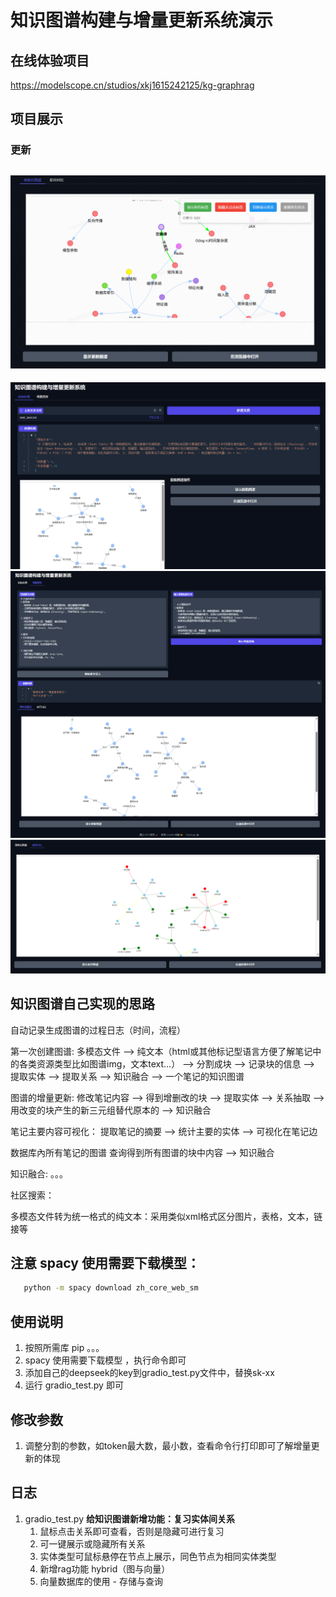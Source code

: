 # 知识图谱构建与增量更新系统演示

## 在线体验项目
https://modelscope.cn/studios/xkj1615242125/kg-graphrag

## 项目展示
### 更新
![本地路径](./md_imgs/index4.png "index4")
--------------
![本地路径](./md_imgs/index1.png "index1")
![本地路径](./md_imgs/index2.png "index2")
![本地路径](./md_imgs/index3.png "index3")


## 知识图谱自己实现的思路

自动记录生成图谱的过程日志（时间，流程）


第一次创建图谱:
多模态文件 --> 纯文本（html或其他标记型语言方便了解笔记中的各类资源类型比如图谱img，文本text...） --> 分割成块 --> 记录块的信息
-->  提取实体 --> 提取关系 --> 知识融合 --> 一个笔记的知识图谱


图谱的增量更新:
修改笔记内容 --> 得到增删改的块 --> 提取实体 --> 关系抽取 --> 用改变的块产生的新三元组替代原本的 --> 知识融合 


笔记主要内容可视化：
提取笔记的摘要 --> 统计主要的实体 --> 可视化在笔记边


数据库內所有笔记的图谱
查询得到所有图谱的块中内容 --> 知识融合 


知识融合: 。。。


社区搜索：


多模态文件转为统一格式的纯文本：采用类似xml格式区分图片，表格，文本，链接等



## 注意 spacy 使用需要下载模型：
```bash 
   python -m spacy download zh_core_web_sm
```

## 使用说明
1. 按照所需库 pip 。。。
2. spacy 使用需要下载模型 ，执行命令即可
3. 添加自己的deepseek的key到gradio_test.py文件中，替换sk-xx
4. 运行 gradio_test.py 即可


## 修改参数
1. 调整分割的参数，如token最大数，最小数，查看命令行打印即可了解增量更新的体现



## 日志
1. gradio_test.py **给知识图谱新增功能：复习实体间关系**
   1. 鼠标点击关系即可查看，否则是隐藏可进行复习
   2. 可一键展示或隐藏所有关系
   3. 实体类型可鼠标悬停在节点上展示，同色节点为相同实体类型
   4. 新增rag功能 hybrid（图与向量）
   5. 向量数据库的使用 - 存储与查询

